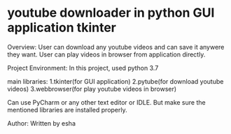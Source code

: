 # youtube downloader in python GUI application tkinter

Overview: User can download any youtube videos and can save it anywere they want. User can play videos in browser from application directly.

Project Environment: 
In this project, used python 3.7

main libraries:
1.tkinter(for GUI application)
2.pytube(for download youtube videos) 
3.webbrowser(for play youtube videos in browser)

Can use PyCharm or any other text editor or IDLE. But make sure the mentioned libraries are installed properly.

Author:
Written by esha

